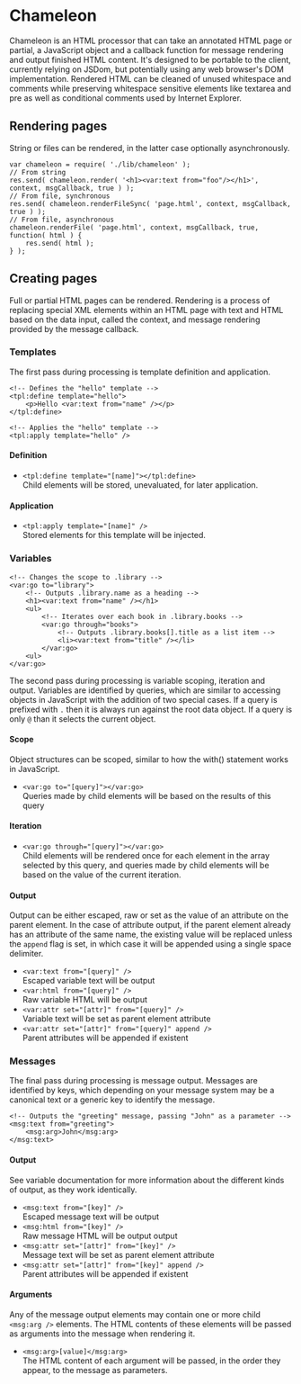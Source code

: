 # Chameleon

Chameleon is an HTML processor that can take an annotated HTML page or partial, a JavaScript object and a callback function for message rendering and output finished HTML content. It's designed to be portable to the client, currently relying on JSDom, but potentially using any web browser's DOM implementation. Rendered HTML can be cleaned of unused whitespace and comments while preserving whitespace sensitive elements like textarea and pre as well as conditional comments used by Internet Explorer.

## Rendering pages

String or files can be rendered, in the latter case optionally asynchronously.

    var chameleon = require( './lib/chameleon' );
    // From string
    res.send( chameleon.render( '<h1><var:text from="foo"/></h1>', context, msgCallback, true ) );
    // From file, synchronous
    res.send( chameleon.renderFileSync( 'page.html', context, msgCallback, true ) );
    // From file, asynchronous
    chameleon.renderFile( 'page.html', context, msgCallback, true, function( html ) {
        res.send( html );
    } );

## Creating pages

Full or partial HTML pages can be rendered. Rendering is a process of replacing special XML elements within an HTML page with text and HTML based on the data input, called the context, and message rendering provided by the message callback.

### Templates

The first pass during processing is template definition and application.

    <!-- Defines the "hello" template -->
    <tpl:define template="hello">
    	<p>Hello <var:text from="name" /></p>
    </tpl:define>
    
    <!-- Applies the "hello" template -->
    <tpl:apply template="hello" />

#### Definition

* `<tpl:define template="[name]"></tpl:define>`<br />Child elements will be stored, unevaluated, for later application.

#### Application

* `<tpl:apply template="[name]" />`<br />Stored elements for this template will be injected.

### Variables

    <!-- Changes the scope to .library -->
    <var:go to="library">
        <!-- Outputs .library.name as a heading -->
        <h1><var:text from="name" /></h1>
        <ul>
            <!-- Iterates over each book in .library.books -->
	        <var:go through="books">
                <!-- Outputs .library.books[].title as a list item -->
	            <li><var:text from="title" /></li>
	        </var:go>
        <ul>
    </var:go>

The second pass during processing is variable scoping, iteration and output. Variables are identified by queries, which are similar to accessing objects in JavaScript with the addition of two special cases. If a query is prefixed with `.` then it is always run against the root data object. If a query is only `@` than it selects the current object.

#### Scope

Object structures can be scoped, similar to how the with() statement works in JavaScript.

* `<var:go to="[query]"></var:go>`<br />Queries made by child elements will be based on the results of this query

#### Iteration

* `<var:go through="[query]"></var:go>`<br />Child elements will be rendered once for each element in the array selected by this query, and queries made by child elements will be based on the value of the current iteration.

#### Output

Output can be either escaped, raw or set as the value of an attribute on the parent element. In the case of attribute output, if the parent element already has an attribute of the same name, the existing value will be replaced unless the `append` flag is set, in which case it will be appended using a single space delimiter.

* `<var:text from="[query]" />`<br />Escaped variable text will be output
* `<var:html from="[query]" />`<br />Raw variable HTML will be output
* `<var:attr set="[attr]" from="[query]" />`<br />Variable text will be set as parent element attribute
* `<var:attr set="[attr]" from="[query]" append />`<br />Parent attributes will be appended if existent

### Messages

The final pass during processing is message output. Messages are identified by keys, which depending on your message system may be a canonical text or a generic key to identify the message.

    <!-- Outputs the "greeting" message, passing "John" as a parameter -->
    <msg:text from="greeting">
        <msg:arg>John</msg:arg>
    </msg:text>

#### Output

See variable documentation for more information about the different kinds of output, as they work identically.

* `<msg:text from="[key]" />`<br />Escaped message text will be output
* `<msg:html from="[key]" />`<br />Raw message HTML will be output output
* `<msg:attr set="[attr]" from="[key]" />`<br />Message text will be set as parent element attribute
* `<msg:attr set="[attr]" from="[key]" append />`<br />Parent attributes will be appended if existent

#### Arguments

Any of the message output elements may contain one or more child `<msg:arg />` elements. The HTML contents of these elements will be passed as arguments into the message when rendering it.

* `<msg:arg>[value]</msg:arg>`<br />The HTML content of each argument will be passed, in the order they appear, to the message as parameters.
